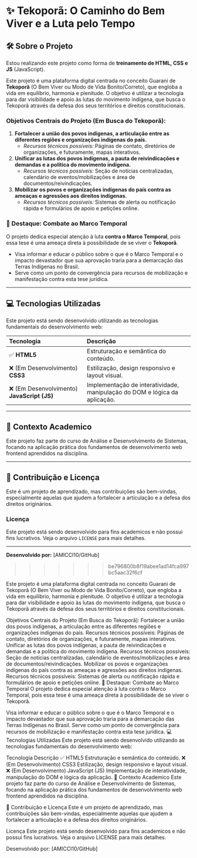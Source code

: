 # ✨ Tekoporã: O Caminho do Bem Viver e a Luta pelo Tempo

## 🛠️ Sobre o Projeto

Estou realizando este projeto como forma de **treinamento de HTML, CSS e JS** (JavaScript).

Este projeto é uma plataforma digital centrada no conceito Guarani de **Tekoporã** (O Bem Viver ou Modo de Vida Bonito/Correto), que engloba a vida em equilíbrio, harmonia e plenitude. O objetivo é utilizar a tecnologia para dar visibilidade e apoio às lutas do movimento indígena, que busca o Tekoporã através da defesa dos seus territórios e direitos constitucionais.

### **Objetivos Centrais do Projeto (Em Busca do Tekoporã):**

1.  **Fortalecer a união dos povos indígenas, a articulação entre as diferentes regiões e organizações indígenas do país.**
    * *Recursos técnicos possíveis:* Páginas de contato, diretórios de organizações, e futuramente, mapas interativos.
2.  **Unificar as lutas dos povos indígenas, a pauta de reivindicações e demandas e a política do movimento indígena.**
    * *Recursos técnicos possíveis:* Seção de notícias centralizadas, calendário de eventos/mobilizações e área de documentos/reivindicações.
3.  **Mobilizar os povos e organizações indígenas do país contra as ameaças e agressões aos direitos indígenas.**
    * *Recursos técnicos possíveis:* Sistemas de alerta ou notificação rápida e formulários de apoio e petições online.

### 🚩 Destaque: Combate ao Marco Temporal

O projeto dedica especial atenção à luta **contra o Marco Temporal**, pois essa tese é uma ameaça direta à possibilidade de se viver o **Tekoporã**.

* Visa informar e educar o público sobre o que é o Marco Temporal e o impacto devastador que sua aprovação traria para a demarcação das Terras Indígenas no Brasil.
* Serve como um ponto de convergência para recursos de mobilização e manifestação contra esta tese jurídica.

---

## 💻 Tecnologias Utilizadas

Este projeto está sendo desenvolvido utilizando as tecnologias fundamentais do desenvolvimento web:

| Tecnologia | Descrição |
| :--- | :--- |
| ✅ **HTML5** | Estruturação e semântica do conteúdo. |
| ❌ (Em Desenvolvimento) **CSS3** | Estilização, design responsivo e layout visual. |
| ❌ (Em Desenvolvimento) **JavaScript (JS)** | Implementação de interatividade, manipulação do DOM e lógica da aplicação. |

---

## 🚀 Contexto Academico

Este projeto faz parte do curso de Análise e Desenvolvimento de Sistemas, focando na aplicação prática dos fundamentos de desenvolvimento web frontend aprendidos na disciplina.

---

## 🤝 Contribuição e Licença

Este é um projeto de aprendizado, mas contribuições são bem-vindas, especialmente aquelas que ajudem a fortalecer a articulação e a defesa dos direitos originários.


### Licença

Este projeto está sendo desenvolvido para fins academicos e não possui fins lucrativos. Veja o arquivo `LICENSE` para mais detalhes.

---

**Desenvolvido por:** [AMICCI10/GitHub]

>>>>>>> be796800b8f19abee1ad14fca997bc5aac32f6cf

Este projeto é uma plataforma digital centrada no conceito Guarani de Tekoporã (O Bem Viver ou Modo de Vida Bonito/Correto), que engloba a vida em equilíbrio, harmonia e plenitude. O objetivo é utilizar a tecnologia para dar visibilidade e apoio às lutas do movimento indígena, que busca o Tekoporã através da defesa dos seus territórios e direitos constitucionais.

Objetivos Centrais do Projeto (Em Busca do Tekoporã):
Fortalecer a união dos povos indígenas, a articulação entre as diferentes regiões e organizações indígenas do país.
Recursos técnicos possíveis: Páginas de contato, diretórios de organizações, e futuramente, mapas interativos.
Unificar as lutas dos povos indígenas, a pauta de reivindicações e demandas e a política do movimento indígena.
Recursos técnicos possíveis: Seção de notícias centralizadas, calendário de eventos/mobilizações e área de documentos/reivindicações.
Mobilizar os povos e organizações indígenas do país contra as ameaças e agressões aos direitos indígenas.
Recursos técnicos possíveis: Sistemas de alerta ou notificação rápida e formulários de apoio e petições online.
🚩 Destaque: Combate ao Marco Temporal
O projeto dedica especial atenção à luta contra o Marco Temporal, pois essa tese é uma ameaça direta à possibilidade de se viver o Tekoporã.

Visa informar e educar o público sobre o que é o Marco Temporal e o impacto devastador que sua aprovação traria para a demarcação das Terras Indígenas no Brasil.
Serve como um ponto de convergência para recursos de mobilização e manifestação contra esta tese jurídica.
💻 Tecnologias Utilizadas
Este projeto está sendo desenvolvido utilizando as tecnologias fundamentais do desenvolvimento web:

Tecnologia	Descrição
✅ HTML5	Estruturação e semântica do conteúdo.
❌ (Em Desenvolvimento) CSS3	Estilização, design responsivo e layout visual.
❌ (Em Desenvolvimento) JavaScript (JS)	Implementação de interatividade, manipulação do DOM e lógica da aplicação.
🚀 Contexto Academico
Este projeto faz parte do curso de Análise e Desenvolvimento de Sistemas, focando na aplicação prática dos fundamentos de desenvolvimento web frontend aprendidos na disciplina.

🤝 Contribuição e Licença
Este é um projeto de aprendizado, mas contribuições são bem-vindas, especialmente aquelas que ajudem a fortalecer a articulação e a defesa dos direitos originários.

Licença
Este projeto está sendo desenvolvido para fins academicos e não possui fins lucrativos. Veja o arquivo LICENSE para mais detalhes.

Desenvolvido por: [AMICCI10/GitHub]